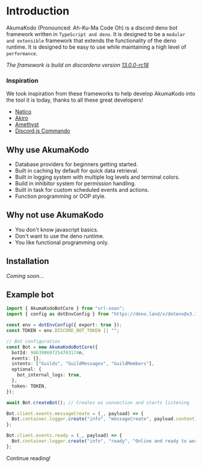 # Introduction

AkumaKodo (Pronounced: Ah-Ku-Ma Code Oh) is a discord deno bot framework written
in `TypeScript and deno`. It is designed to be a `modular and extensible` framework that
extends the functionality of the deno runtime. It is designed to be easy to use while
maintaining a high level of `performance`.

_The framework is build on discordeno version [13.0.0-rc18](https://deno.land/x/discordeno@13.0.0-rc18)_

### Inspiration

We took inspiration from these frameworks to help develop AkumaKodo into the tool it is today, thanks to all these great developers!

- [Natico](https://github.com/naticoo)
- [Akiro]()
- [Amethyst](https://github.com/AmethystFramework)
- [Discord.js Commando](https://github.com/discordjs/Commando)

## Why use AkumaKodo

- Database providers for beginners getting started.
- Built in caching by default for quick data retrieval.
- Built in logging system with multiple log levels and terminal colors.
- Build in inhibitor system for permission handling.
- Built in task for custom scheduled events and actions.
- Function programming or OOP style.

## Why not use AkumaKodo

- You don't know javascript basics.
- Don't want to use the deno runtime.
- You like functional programming only.

## Installation

_Coming soon..._

## Example bot

```typescript
import { AkumaKodoBotCore } from "url-soon";
import { config as dotEnvConfig } from "https://deno.land/x/dotenv@v3.1.0/mod.ts";

const env = dotEnvConfig({ export: true });
const TOKEN = env.DISCORD_BOT_TOKEN || "";

// Bot configuration
const Bot = new AkumaKodoBotCore({
  botId: 946398697254703174n,
  events: {},
  intents: ["Guilds", "GuildMessages", "GuildMembers"],
  optional: {
    bot_internal_logs: true,
  },
  token: TOKEN,
});

await Bot.createBot(); // Creates ws connection and starts listening

Bot.client.events.messageCreate = (_, payload) => {
  Bot.container.logger.create("info", "messageCreate", payload.content);
};

Bot.client.events.ready = (_, payload) => {
  Bot.container.logger.create("info", "ready", "Online and ready to work!");
};
```

Continue reading!
